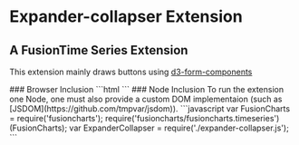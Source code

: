 # Expander-collapser Extension
## A FusionTime Series Extension
This extension mainly draws buttons using [d3-form-components](https://github.com/ranajitbanerjee/d3-form-components)
<script src='https://www.fusioncharts.com/startup-bridge/assets/fusioncharts.js' charset='utf-8'></script>
<script src='https://www.fusioncharts.com/startup-bridge/assets/fusioncharts.timeseries.js' charset='utf-8'></script>
<script src='../dist/expander-collapser-es5.js' charset='utf-8'></script>
<div id='chart-container'></div>
<script src='../main.js'></script>
### Browser Inclusion
```html
<script src='fusioncharts.js' charset='utf-8'></script>
<script src='fusioncharts.timeseries.js' charset='utf-8'></script>
<script src='expander-collapser.js' charset='utf-8'></script>
```
### Node Inclusion
To run the extension one Node, one must also provide a custom DOM implementaion (such as [JSDOM](https://github.com/tmpvar/jsdom)).
```javascript
var FusionCharts = require('fusioncharts');
require('fusioncharts/fusioncharts.timeseries')(FusionCharts);
var ExpanderCollapser = require('./expander-collapser.js');
```
